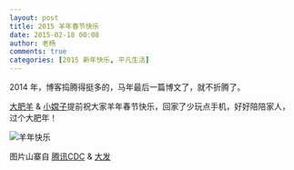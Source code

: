 ```yaml
---
layout: post
title: 2015 羊年春节快乐
date: 2015-02-18 00:08
author: 老杨
comments: true
categories: [2015 新年快乐, 平凡生活]
---
```

2014 年，博客捣腾得挺多的，马年最后一篇博文了，就不折腾了。

<a href="//cyhour.com/author/老杨" target="_blank">大肥羊</a> & <a href="//cyhour.com/author/小嫦子" target="_blank">小嫦子</a>提前祝大家羊年春节快乐，回家了少玩点手机，好好陪陪家人，过个大肥年！

<!--more-->

<img src="//cyhour.com/wp-content/uploads/2015/02/cyhour-2015-happy-new-year.png" alt=" 羊年快乐 " />

图片山寨自 <a href="http://cdc.tencent.com/" target="_blank">腾讯CDC</a> & <a href="http://fatesinger.com/75030" target="_blank">大发</a>
